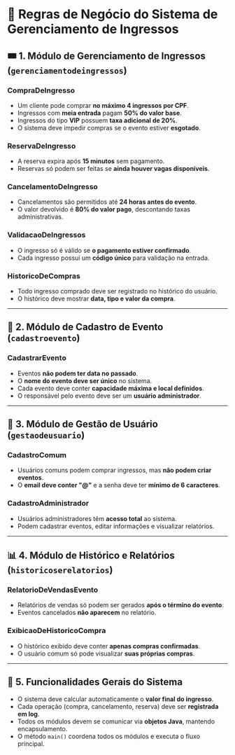 # 🧩 Regras de Negócio do Sistema de Gerenciamento de Ingressos

## 🎟️ 1. Módulo de Gerenciamento de Ingressos (`gerenciamentodeingressos`)

### CompraDeIngresso
- Um cliente pode comprar **no máximo 4 ingressos por CPF**.
- Ingressos com **meia entrada** pagam **50% do valor base**.
- Ingressos do tipo **VIP** possuem **taxa adicional de 20%**.
- O sistema deve impedir compras se o evento estiver **esgotado**.

### ReservaDeIngresso
- A reserva expira após **15 minutos** sem pagamento.
- Reservas só podem ser feitas se **ainda houver vagas disponíveis**.

### CancelamentoDeIngresso
- Cancelamentos são permitidos até **24 horas antes do evento**.
- O valor devolvido é **80% do valor pago**, descontando taxas administrativas.

### ValidacaoDeIngressos
- O ingresso só é válido se **o pagamento estiver confirmado**.
- Cada ingresso possui um **código único** para validação na entrada.

### HistoricoDeCompras
- Todo ingresso comprado deve ser registrado no histórico do usuário.
- O histórico deve mostrar **data, tipo e valor da compra**.

---

## 📅 2. Módulo de Cadastro de Evento (`cadastroevento`)

### CadastrarEvento
- Eventos **não podem ter data no passado**.
- O **nome do evento deve ser único** no sistema.
- Cada evento deve conter **capacidade máxima e local definidos**.
- O responsável pelo evento deve ser um **usuário administrador**.

---

## 👤 3. Módulo de Gestão de Usuário (`gestaodeusuario`)

### CadastroComum
- Usuários comuns podem comprar ingressos, mas **não podem criar eventos**.
- O **email deve conter "@"** e a senha deve ter **mínimo de 6 caracteres**.

### CadastroAdministrador
- Usuários administradores têm **acesso total** ao sistema.
- Podem cadastrar eventos, editar informações e visualizar relatórios.

---

## 📊 4. Módulo de Histórico e Relatórios (`historicoserelatorios`)

### RelatorioDeVendasEvento
- Relatórios de vendas só podem ser gerados **após o término do evento**.
- Eventos cancelados **não aparecem** no relatório.

### ExibicaoDeHistoricoCompra
- O histórico exibido deve conter **apenas compras confirmadas**.
- O usuário comum só pode visualizar **suas próprias compras**.

---

## 🧠 5. Funcionalidades Gerais do Sistema

- O sistema deve calcular automaticamente o **valor final do ingresso**.
- Cada operação (compra, cancelamento, reserva) deve ser **registrada em log**.
- Todos os módulos devem se comunicar via **objetos Java**, mantendo encapsulamento.
- O método `main()` coordena todos os módulos e executa o fluxo principal.  